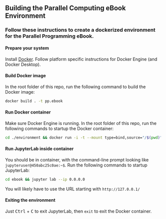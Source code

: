 ## Building the Parallel Computing eBook Environment
### Follow these instructions to create a dockerized environment for the Parallel Programming eBook.

#### Prepare your system
Install [Docker](https://docs.docker.com/engine/install/). Follow platform specific instructions for Docker Engine (and Docker Desktop). 

#### Build Docker image
In the root folder of this repo, run the following command to build the Docker image:

```bash
docker build . -t pp.ebook
```

#### Run Docker container
Make sure Docker Engine is running. In the root folder of this repo, run the following commands to startup the Docker container:

```bash
cd ./environment && docker run -i -t --mount type=bind,source="/$(pwd)"/../ebook,target=/home/jupyteruser/ebook -p8888:8888 pp.ebook
```

#### Run JupyterLab inside container
You should be in container, with the command-line prompt looking like `jupyteruser@450abc25c0ae:~$`. Run the following commands to startup JupyterLab:

```bash
cd ebook && jupyter lab --ip 0.0.0.0 
```

You will likely have to use the URL starting with `http://127.0.0.1/`

#### Exiting the environment
Just <kbd>Ctrl</kbd> + <kbd>C</kbd> to exit JupyterLab, then `exit` to exit the Docker container.